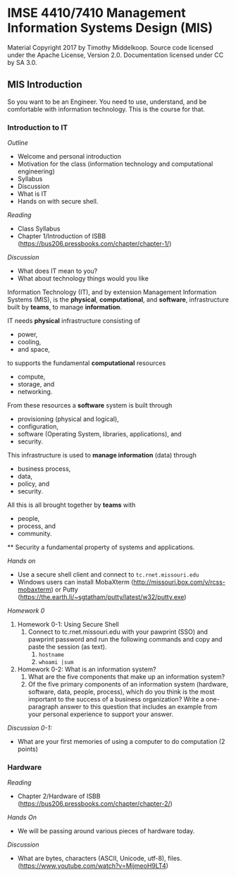 # IMSE 4410/7410 Management Information Systems Design (MIS)

Material Copyright 2017 by Timothy Middelkoop.
Source code licensed under the Apache License, Version 2.0. 
Documentation licensed under CC by SA 3.0.

## MIS Introduction

So you want to be an Engineer. You need to use, understand, and be
comfortable with information technology.  This is the course for that.

### Introduction to IT

*Outline*
 * Welcome and personal introduction
 * Motivation for the class (information technology and computational engineering)
 * Syllabus
 * Discussion
 * What is IT
 * Hands on with secure shell.

*Reading*
 * Class Syllabus
 * Chapter 1/Introduction of ISBB (https://bus206.pressbooks.com/chapter/chapter-1/)

*Discussion*
 * What does IT mean to you?
 * What about technology  things would you like 


Information Technology (IT), and by extension Management Information
Systems (MIS), is the **physical**, **computational**, and **software**,
infrastructure built by **teams**, to manage **information**.

IT needs **physical** infrastructure consisting of
 * power, 
 * cooling,
 * and space,

to supports the fundamental **computational** resources 
 * compute,
 * storage, and
 * networking.

From these resources a **software** system is built through
 * provisioning (physical and logical), 
 * configuration,
 * software (Operating System, libraries, applications), and
 * security.

This infrastructure is used to **manage information** (data) through 
 * business process,
 * data,
 * policy, and
 * security.

All this is all brought together by **teams** with 
 * people,
 * process, and
 * community.

** Security a fundamental property of systems and applications.

*Hands on*
 * Use a secure shell client and connect to `tc.rnet.missouri.edu`
 * Windows users can install MobaXterm (http://missouri.box.com/v/rcss-mobaxterm) or Putty (https://the.earth.li/~sgtatham/putty/latest/w32/putty.exe)

*Homework 0*
  1. Homework 0-1: Using Secure Shell
     1. Connect to tc.rnet.missouri.edu with your pawprint (SSO) and pawprint password and run the following commands and copy and paste the session (as text).
        1. `hostname`
        1. `whoami |sum`
  2. Homework 0-2: What is an information system?
     1. What are the five components that make up an information system?
     2. Of the five primary components of an information system (hardware, software, data, people, process), which do you think is the most important to the success of a business organization? Write a one-paragraph answer to this question that includes an example from your personal experience to support your answer.

*Discussion 0-1:*
 * What are your first memories of using a computer to do computation (2 points)


### Hardware

*Reading*
 * Chapter 2/Hardware of ISBB (https://bus206.pressbooks.com/chapter/chapter-2/)

*Hands On*
 * We will be passing around various pieces of hardware today.

*Discussion*
 * What are bytes, characters (ASCII, Unicode, utf-8), files. (https://www.youtube.com/watch?v=MijmeoH9LT4)

